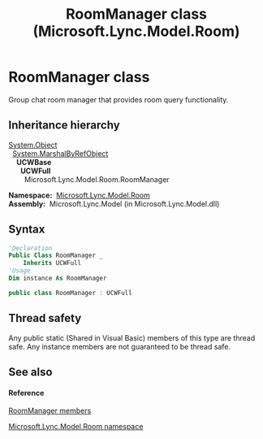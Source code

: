 ﻿---
title: RoomManager class (Microsoft.Lync.Model.Room)
TOCTitle: RoomManager class
ms:assetid: T:Microsoft.Lync.Model.Room.RoomManager_DI_3_UC_OCS14MrefLyncWPF
ms:mtpsurl: https://msdn.microsoft.com/en-us/library/microsoft.lync.model.room.roommanager_di_3_uc_ocs14mreflyncwpf(v=office.15)
ms:contentKeyID: 48598214
ms.date: 07/28/2014
mtps_version: v=office.15
f1_keywords:
- Microsoft.Lync.Model.Room.RoomManager
dev_langs:
- CSharp
- JScript
- VB
- other
---

# RoomManager class

Group chat room manager that provides room query functionality.

## Inheritance hierarchy

[System.Object](http://msdn2.microsoft.com/en-us/library/e5kfa45b)  
  [System.MarshalByRefObject](http://msdn2.microsoft.com/en-us/library/w4302s1f)  
    **UCWBase**  
      **UCWFull**  
        Microsoft.Lync.Model.Room.RoomManager  

**Namespace:**  [Microsoft.Lync.Model.Room](microsoft-lync-model-room-namespace_2.md)  
**Assembly:**  Microsoft.Lync.Model (in Microsoft.Lync.Model.dll)

## Syntax

``` vb
'Declaration
Public Class RoomManager _
    Inherits UCWFull
'Usage
Dim instance As RoomManager
```

``` csharp
public class RoomManager : UCWFull
```

## Thread safety

Any public static (Shared in Visual Basic) members of this type are thread safe. Any instance members are not guaranteed to be thread safe.

## See also

#### Reference

[RoomManager members](roommanager-members-microsoft-lync-model-room_2.md)

[Microsoft.Lync.Model.Room namespace](microsoft-lync-model-room-namespace_2.md)


